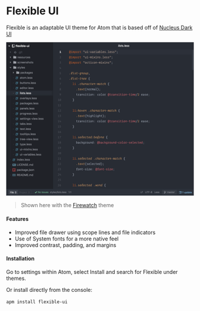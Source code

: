# Flexible UI

Flexible is an adaptable UI theme for Atom that is based off of [Nucleus Dark UI](https://github.com/ignism/nucleus-dark-ui)

![Editing](https://raw.githubusercontent.com/cdonohue/flexible-ui/master/screenshots/editing.png)
> Shown here with the [Firewatch](https://atom.io/themes/firewatch-syntax) theme

#### Features
- Improved file drawer using scope lines and file indicators
- Use of System fonts for a more native feel
- Improved contrast, padding, and margins

#### Installation
Go to settings within Atom, select Install and search for Flexible under themes.

Or install directly from the console:

`apm install flexible-ui`
